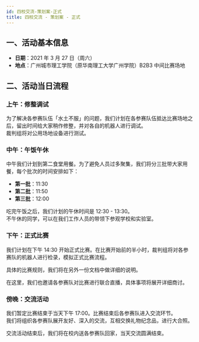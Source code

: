 ```yaml
---
id: 四校交流-策划案-正式
title: 四校交流 - 策划案 - 正式
---
```


## 一、活动基本信息

- **日期**：2021 年 3 月 27 日（周六）
- **地点**：广州城市理工学院（原华南理工大学广州学院）B2B3 中间比赛场地

## 二、活动当日流程

### 上午：修整调试

为了解决各参赛队伍「水土不服」的问题，我们计划在各参赛队伍抵达比赛场地之后，留出时间给大家稍作修整，并对各自的机器人进行调试。  
裁判组将对公用场地设备进行测试。

### 中午：午饭午休

中午我们计划到第二食堂用餐。为了避免人员过多聚集，我们将分三批带大家用餐，每个批次的时间安排如下：

- **第一批**：11:30
- **第二批**：11:50
- **第三批**：12:00

吃完午饭之后，我们计划的午休时间是 12:30 - 13:30。  
不午休的同学，可以在我们工作人员的带领下参观学校和实验室。

### 下午：正式比赛

我们计划在下午 14:30 开始正式比赛。在比赛开始前的半小时，裁判组将对各参赛队的机器人进行检录，模拟正式比赛流程。

具体的比赛规则，我们将在另外一份文档中做详细的说明。

在这里，我们也邀请各参赛队对比赛进行联合直播，具体事项将展开详细商讨。

### 傍晚：交流活动

我们暂定比赛结束于当天下午 17:00。比赛结束后各参赛队进入交流环节。  
我们将组织各参赛队展开友好、深入的交流，互相交换礼物纪念品，进行大合照。

交流活动结束后，我们将在校内送各参赛队回家，当天交流圆满结束。
